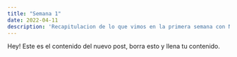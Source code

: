 ```yaml
---
title: "Semana 1"
date: 2022-04-11
description: 'Recapitulacion de lo que vimos en la primera semana con Nuestro Mission Commader⭐'
---
```


Hey! Este es el contenido del nuevo post, borra esto y llena tu contenido.
